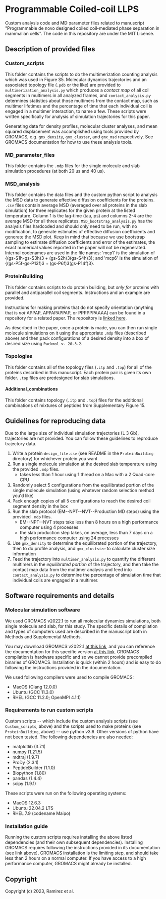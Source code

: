 Programmable Coiled-coil LLPS
==============================
Custom analysis code and MD parameter files related to manuscript "Programmable de novo designed coiled coil-mediated phase separation in mammalian cells". The code in this repository are under the MIT License.

## Description of provided files

### Custom\_scripts
This folder contains the scripts to do the multimerization counting analysis which was used in Figure S5. Molecular dynamics trajectories and an associated topology file (`.pdb` or the like) are provided to `multimerization_analysis.py` which produces a *contact map* of all coil segments in multimers in all analyzed frames, and `contact_analysis.py` determines statistics about those multimers from the contact map, such as multimer lifetimes and the percentage of time that each individual coil is engaged in a multimer interaction, to name a few. These scripts were written specifically for analysis of simulation trajectories for this paper.

Generating data for density profiles, molecular cluster analyses, and mean squared displacement was accomplished using tools provided by GROMACS, e.g. `gmx_density`, `gmx_cluster`, and `gmx_msd` respectively. See GROMACS documentation for how to use these analysis tools. 

### MD\_parameter\_files
This folder contains the `.mdp` files for the single molecule and slab simulation procedures (at both 20 us and 40 us).

### MSD\_analysis
This folder contains the data files and the custom python script to analysis the MSD data to generate effective diffusion coefficients for the proteins. `.csv` files contain average MSD (averaged over all proteins in the slab simulation) for three replicates for the given protein at the listed temperature. Column 1 is the lag-time (tau, ps) and columns 2-4 are the average MSD for all three replicates. `MSD_bootstrap_analysis.py` has the analysis files hardcoded and should only need to be run, with no modification, to generate estimates of effective diffusion coefficients and generate the MSD plot. Keep in mind that because we use bootstrap sampling to estimate diffusion coefficients and error of the estimates, the exact numerical values reported in the paper will not be regenerated.
Internal codenames are used in the file names: 'mcp1' is the simulation of {(gs-S1h-gs-S3h)3 + (gs-S2h)3(gs-S4h)3}; and 'mcp6' is the simulation of {(gs-P5f-gs-P13f)3 + (gs-P6f)3(gs-P14f)3}.

### ProteinBuilding
This folder contains scripts to do protein building, but *only for* proteins with parallel and antiparallel coil segments. Instructions and an example are provided. 

Instructions for making proteins that do not specify orientation (anything that is *not* APPAP, APPAPAPPAP, or PPPPPPAAAA) can be found in a repository for a related paper. The repository is [linked here](https://github.com/dora1300/cc_llps_framework).

As described in the paper, once a protein is made, you can then run single molecule simulations on it using the appropriate `.mdp` files (described above) and then pack configurations of a desired density into a box of desired size using `Packmol v. 20.3.2`.

### Topologies
This folder contains all of the topology files (`.itp` and `.top`) for all of the proteins described in this manuscript. Each protein pair is given its own folder. `.top` files are predesigned for slab simulations.

#### Additional\_combinations
This folder contains topology (`.itp` and `.top`) files for the additional combinations of mixtures of peptides from Supplementary Figure 15.


## Guidelines for reproducing data
Due to the large size of individual simulation trajectories (&#076; 3 Gb), trajectories are not provided. You can follow these guidelines to reproduce trajectory data.
1. Write a protein `design_file.csv` (see README in the `ProteinBuilding` directory) for whichever protein you want
2. Run a single molecule simulation at the desired slab temperature using the provided `.mdp` files. 
    - takes less than 1 hour using 1 thread on a Mac with a 2 Quad-core CPU
3. Randomly select 5 configurations from the equilibrated portion of the single molecule simulation (using whatever random selection method you'd like)
4. Pack enough copies of all 5 configurations to reach the desired coil segment density in the box
5. Run the slab protocol (EM--NPT--NVT--Production MD steps) using the provided `.mdp` files.
    - EM--NPT--NVT steps take less than 8 hours on a high performance computer using 4 processes
    - the slab production step takes, on average, less than 7 days on a high performance computer using 24 processes
6. Use `gmx_density` to determine the equilibrated portion of the trajectory, then to do profile analysis, and `gmx_clustsize` to calculate cluster size information
7. Feed the trajectory into `multimer_analysis.py` to quantify the different multimers in the *equilibrated portion* of the trajectory, and then take the contact map data from the multimer analysis and feed into `contact_analysis.py` to determine the percentage of simulation time that individual coils are engaged in a multimer.


## Software requirements and details

### Molecular simulation software
We used GROMACS v2022.1 to run all molecular dynamics simulations, both single molecule and slab, for this study. The specific details of compilation and types of computers used are described in the manuscript both in Methods and Supplemental Methods. 

You may download GROMACS v2022.1 [at this link](https://manual.gromacs.org/2022.1/download.html), and you can reference the documentation for this specific version [at this link](https://manual.gromacs.org/2022.1/index.html). GROMACS compilation is hardware specific and so we cannot provide precompiled binaries of GROMACS. Installation is quick (within 2 hours) and is easy to do following the instructions provided in the documentation.

We used following compilers were used to compile GROMACS:
- MacOS (Clang 12.0.0)
- Ubuntu (GCC 11.3.0)
- RHEL (GCC 11.2.0; OpenMPI 4.1.1)


### Requirements to run custom scripts
Custom scripts -- which include the custom analysis scripts (see `Custom_scripts`, above) and the scripts used to make proteins (see `ProteinBuilding`, above) -- use python v3.9. Other versions of python have not been tested. The following dependencies are also needed:
- matplotlib (3.7.1)
- numpy (1.21.5)
- mdtraj (1.9.7)
- ProDy (2.3.1)
- PeptideBuilder (1.1.0)
- Biopython (1.80)
- pandas (1.4.4)
- scipy (1.9.1)

These scripts were run on the following operating systems:
- MacOS 12.6.3
- Ubuntu 22.04.2 LTS
- RHEL 7.9 (codename Maipo)


### Installation guide
Running the custom scripts requires installing the above listed dependencies (and their own subsequent dependencies). Installing GROMACS requires following the instructions provided in its documentation (see link above). GROMACS installation is the limiting step, and should take less than 2 hours on a normal computer. If you have access to a high performance computer, GROMACS might already be installed.


## Copyright

Copyright (c) 2023, Ramirez et al.
